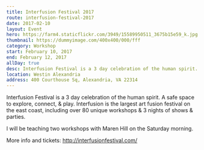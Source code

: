 ```yaml
---
title: Interfusion Festival 2017
route: interfusion-festival-2017
date: 2017-02-10
layout: Event
hero: https://farm4.staticflickr.com/3949/15589950511_3675b15e59_k.jpg
thumbnail: https://dummyimage.com/400x400/000/fff
category: Workshop
start: February 10, 2017
end: February 12, 2017
allDay: true
desc: Interfusion Festival is a 3 day celebration of the human spirit.
location: Westin Alexandria
address: 400 Courthouse Sq, Alexandria, VA 22314
---
```


Interfusion Festival is a 3 day celebration of the human spirit. A safe space to explore, connect, & play. Interfusion is the largest art fusion festival on the east coast, including over 80 unique workshops & 3 nights of shows & parties.

I will be teaching two workshops with Maren Hill on the Saturday morning.

More info and tickets:
http://interfusionfestival.com/
